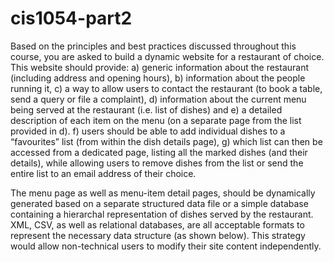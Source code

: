 # cis1054-part2

Based on the principles and best practices discussed throughout this course, you are asked to build a
dynamic website for a restaurant of choice. This website should provide:
a) generic information about the restaurant (including address and opening hours),
b) information about the people running it,
c) a way to allow users to contact the restaurant (to book a table, send a query or file a
complaint),
d) information about the current menu being served at the restaurant (i.e. list of dishes) and
e) a detailed description of each item on the menu (on a separate page from the list provided
in d). 
f) users should be able to add individual dishes to a “favourites” list (from within the dish
details page),
g) which list can then be accessed from a dedicated page, listing all the marked dishes (and
their details), while allowing users to remove dishes from the list or send the entire list to an
email address of their choice.


The menu page as well as menu-item detail pages, should be dynamically generated based on a
separate structured data file or a simple database containing a hierarchal representation of dishes
served by the restaurant. XML, CSV, as well as relational databases, are all acceptable formats to
represent the necessary data structure (as shown below). This strategy would allow non-technical
users to modify their site content independently.
